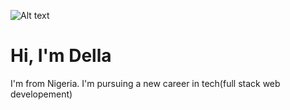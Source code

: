 ![Alt text](https://camo.githubusercontent.com/8ce23a7eb4b2fb99d1b4a5c4b7a323fb17b5f12336f6753cb7b64c162c72b3d0/68747470733a2f2f63646e2e6472696262626c652e636f6d2f75736572732f35393934372f73637265656e73686f74732f31363438373536362f6d656469612f31636464616632663138653637643962663166393462363562643262303763382e6a70673f636f6d70726573733d3126726573697a653d3736387835373626766572746963616c3d746f70)
<h1 class="ml6">
  <span class="text-wrapper">
    <span class="letters">Hi, I'm Della</span>
  </span>
</h1>
I'm from Nigeria. 
I'm pursuing a new career in tech(full stack web developement)
